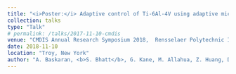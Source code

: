 ```yaml
---
title: "<i>Poster:</i> Adaptive control of Ti-6Al-4V using adaptive microscale simulator techniques"
collection: talks
type: "Talk"
# permalink: /talks/2017-11-10-cmdis
venue: "CMDIS Annual Research Symposium 2018,  Rensselaer Polytechnic Institute"
date: 2018-11-10
location: "Troy, New York"
author: "A. Baskaran, <b>S. Bhatt</b>, G. Kane, M. Allahua, Z. Huang, D. Lewis, A. Maniatty, J. Wen, and Hull R"
---
```

